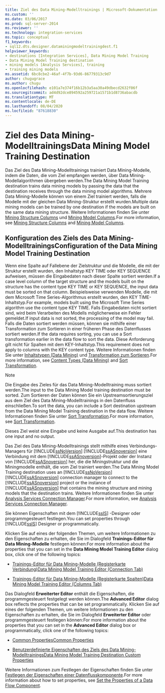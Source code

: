 ```yaml
---
title: Ziel des Data Mining-Modelltrainings | Microsoft-Dokumentation
ms.custom: ''
ms.date: 03/06/2017
ms.prod: sql-server-2014
ms.reviewer: ''
ms.technology: integration-services
ms.topic: conceptual
f1_keywords:
- sql12.dts.designer.dataminingmodeltrainingdest.f1
helpviewer_keywords:
- destinations [Integration Services], Data Mining Model Training
- Data Mining Model Training destination
- mining models [Analysis Services], training
- training mining models
ms.assetid: 6bc8cbe2-46af-4f7b-93d6-86779313c9d7
author: chugugrace
ms.author: chugu
ms.openlocfilehash: e101a7e374f16b12b3a5aa30a49dbecd2632f06f
ms.sourcegitcommit: ad4d92dce894592a259721a1571b1d8736abacdb
ms.translationtype: MT
ms.contentlocale: de-DE
ms.lasthandoff: 08/04/2020
ms.locfileid: "87618830"
---
```

# <a name="data-mining-model-training-destination"></a><span data-ttu-id="a79ae-102">Ziel des Data Mining-Modelltrainings</span><span class="sxs-lookup"><span data-stu-id="a79ae-102">Data Mining Model Training Destination</span></span>
  <span data-ttu-id="a79ae-103">Das Ziel des Data Mining-Modelltrainings trainiert Data Mining-Modelle, indem die Daten, die vom Ziel empfangen werden, über Data Mining-Modellalgorithmen übergeben werden.</span><span class="sxs-lookup"><span data-stu-id="a79ae-103">The Data Mining Model Training destination trains data mining models by passing the data that the destination receives through the data mining model algorithms.</span></span> <span data-ttu-id="a79ae-104">Mehrere Data Mining-Modelle können von einem Ziel trainiert werden, falls die Modelle mit der gleichen Data Mining-Struktur erstellt wurden.</span><span class="sxs-lookup"><span data-stu-id="a79ae-104">Multiple data mining models can be trained by one destination if the models are built on the same data mining structure.</span></span> <span data-ttu-id="a79ae-105">Weitere Informationen finden Sie unter [Mining Structure Columns](https://docs.microsoft.com/analysis-services/data-mining/mining-structure-columns) und [Mining Model Columns](https://docs.microsoft.com/analysis-services/data-mining/mining-model-columns).</span><span class="sxs-lookup"><span data-stu-id="a79ae-105">For more information, see [Mining Structure Columns](https://docs.microsoft.com/analysis-services/data-mining/mining-structure-columns) and [Mining Model Columns](https://docs.microsoft.com/analysis-services/data-mining/mining-model-columns).</span></span>  
  
## <a name="configuration-of-the-data-mining-model-training-destination"></a><span data-ttu-id="a79ae-106">Konfiguration des Ziels des Data Mining-Modelltrainings</span><span class="sxs-lookup"><span data-stu-id="a79ae-106">Configuration of the Data Mining Model Training Destination</span></span>  
 <span data-ttu-id="a79ae-107">Wenn eine Spalte auf Fallebene der Zielstruktur und die Modelle, die mit der Struktur erstellt wurden, den Inhaltstyp KEY TIME oder KEY SEQUENCE aufweisen, müssen die Eingabedaten nach dieser Spalte sortiert werden.</span><span class="sxs-lookup"><span data-stu-id="a79ae-107">If a case level column of the target structure and the models built on the structure has the content type KEY TIME or KEY SEQUENCE, the input data must be sorted on that column.</span></span> <span data-ttu-id="a79ae-108">Beispielsweise verwenden Modelle, die mit dem Microsoft Time Series-Algorithmus erstellt wurden, den KEY TIME-Inhaltstyp.</span><span class="sxs-lookup"><span data-stu-id="a79ae-108">For example, models built using the Microsoft Time Series algorithm use the content type KEY TIME.</span></span> <span data-ttu-id="a79ae-109">Falls Eingabedaten nicht sortiert sind, wird beim Verarbeiten des Modells möglicherweise ein Fehler gemeldet.</span><span class="sxs-lookup"><span data-stu-id="a79ae-109">If input data is not sorted, the processing of the model may fail.</span></span> <span data-ttu-id="a79ae-110">Falls die Daten sortiert werden müssen, können sie mithilfe einer Transformation zum Sortieren in einer früheren Phase des Datenflusses sortiert werden.</span><span class="sxs-lookup"><span data-stu-id="a79ae-110">If the data requires sorting, you can use a Sort transformation earlier in the data flow to sort the data.</span></span> <span data-ttu-id="a79ae-111">Diese Anforderung gilt nicht für Spalten mit dem KEY-Inhaltstyp.</span><span class="sxs-lookup"><span data-stu-id="a79ae-111">This requirement does not apply to columns with the KEY content type.</span></span> <span data-ttu-id="a79ae-112">Weitere Informationen finden Sie unter [Inhaltstypen &#40;Data Mining&#41;](https://docs.microsoft.com/analysis-services/data-mining/content-types-data-mining) und [Transformation zum Sortieren](transformations/sort-transformation.md).</span><span class="sxs-lookup"><span data-stu-id="a79ae-112">For more information, see [Content Types &#40;Data Mining&#41;](https://docs.microsoft.com/analysis-services/data-mining/content-types-data-mining) and [Sort Transformation](transformations/sort-transformation.md).</span></span>  
  
> [!NOTE]  
>  <span data-ttu-id="a79ae-113">Die Eingabe des Zieles für das Data Mining-Modelltraining muss sortiert werden.</span><span class="sxs-lookup"><span data-stu-id="a79ae-113">The input to the Data Mining Model training destination must be sorted.</span></span> <span data-ttu-id="a79ae-114">Zum Sortieren der Daten können Sie ein Upstreamsortierungsziel aus dem Ziel des Data Mining-Modelltrainings in den Datenfluss einschließen.</span><span class="sxs-lookup"><span data-stu-id="a79ae-114">To sort the data, you can include a Sort destination upstream from the Data Mining Model Training destination in the data flow.</span></span> <span data-ttu-id="a79ae-115">Weitere Informationen finden Sie unter [Sort Transformation](transformations/sort-transformation.md).</span><span class="sxs-lookup"><span data-stu-id="a79ae-115">For more information, see [Sort Transformation](transformations/sort-transformation.md).</span></span>  
  
 <span data-ttu-id="a79ae-116">Dieses Ziel weist eine Eingabe und keine Ausgabe auf.</span><span class="sxs-lookup"><span data-stu-id="a79ae-116">This destination has one input and no output.</span></span>  
  
 <span data-ttu-id="a79ae-117">Das Ziel des Data Mining-Modelltrainings stellt mithilfe eines Verbindungs-Managers für [!INCLUDE[ssNoVersion](../../includes/ssnoversion-md.md)] [!INCLUDE[ssASnoversion](../../includes/ssasnoversion-md.md)] eine Verbindung mit dem [!INCLUDE[ssASnoversion](../../includes/ssasnoversion-md.md)]-Projekt oder der Instanz von [!INCLUDE[ssASnoversion](../../includes/ssasnoversion-md.md)] her, die die Miningstruktur und die Miningmodelle enthält, die vom Ziel trainiert werden.</span><span class="sxs-lookup"><span data-stu-id="a79ae-117">The Data Mining Model Training destination uses an [!INCLUDE[ssNoVersion](../../includes/ssnoversion-md.md)] [!INCLUDE[ssASnoversion](../../includes/ssasnoversion-md.md)] connection manager to connect to the [!INCLUDE[ssASnoversion](../../includes/ssasnoversion-md.md)] project or the instance of [!INCLUDE[ssASnoversion](../../includes/ssasnoversion-md.md)] that contains the mining structure and mining models that the destination trains.</span></span> <span data-ttu-id="a79ae-118">Weitere Informationen finden Sie unter [Analysis Services Connection Manager](../connection-manager/analysis-services-connection-manager.md).</span><span class="sxs-lookup"><span data-stu-id="a79ae-118">For more information, see [Analysis Services Connection Manager](../connection-manager/analysis-services-connection-manager.md).</span></span>  
  
 <span data-ttu-id="a79ae-119">Sie können Eigenschaften mit dem [!INCLUDE[ssIS](../../includes/ssis-md.md)] -Designer oder programmgesteuert festlegen.</span><span class="sxs-lookup"><span data-stu-id="a79ae-119">You can set properties through [!INCLUDE[ssIS](../../includes/ssis-md.md)] Designer or programmatically.</span></span>  
  
 <span data-ttu-id="a79ae-120">Klicken Sie auf eines der folgenden Themen, um weitere Informationen zu den Eigenschaften zu erhalten, die Sie im Dialogfeld **Trainings-Editor für Data Mining-Modelle** festlegen können:</span><span class="sxs-lookup"><span data-stu-id="a79ae-120">For more information about the properties that you can set in the **Data Mining Model Training Editor** dialog box, click one of the following topics:</span></span>  
  
-   [<span data-ttu-id="a79ae-121">Trainings-Editor für Data Mining-Modelle &#40;Registerkarte Verbindung&#41;</span><span class="sxs-lookup"><span data-stu-id="a79ae-121">Data Mining Model Training Editor &#40;Connection Tab&#41;</span></span>](../data-mining-model-training-editor-connection-tab.md)  
  
-   [<span data-ttu-id="a79ae-122">Trainings-Editor für Data Mining-Modelle &#40;Registerkarte Spalten&#41;</span><span class="sxs-lookup"><span data-stu-id="a79ae-122">Data Mining Model Training Editor &#40;Columns Tab&#41;</span></span>](../data-mining-model-training-editor-columns-tab.md)  
  
 <span data-ttu-id="a79ae-123">Das Dialogfeld **Erweiterter Editor** enthält die Eigenschaften, die programmgesteuert festgelegt werden können.</span><span class="sxs-lookup"><span data-stu-id="a79ae-123">The **Advanced Editor** dialog box reflects the properties that can be set programmatically.</span></span> <span data-ttu-id="a79ae-124">Klicken Sie auf eines der folgenden Themen, um weitere Informationen zu den Eigenschaften zu erhalten, die Sie im Dialogfeld **Erweiterter Editor** oder programmgesteuert festlegen können:</span><span class="sxs-lookup"><span data-stu-id="a79ae-124">For more information about the properties that you can set in the **Advanced Editor** dialog box or programmatically, click one of the following topics:</span></span>  
  
-   [<span data-ttu-id="a79ae-125">Common Properties</span><span class="sxs-lookup"><span data-stu-id="a79ae-125">Common Properties</span></span>](../common-properties.md)  
  
-   [<span data-ttu-id="a79ae-126">Benutzerdefinierte Eigenschaften des Ziels des Data Mining-Modelltrainings</span><span class="sxs-lookup"><span data-stu-id="a79ae-126">Data Mining Model Training Destination Custom Properties</span></span>](data-mining-model-training-destination-custom-properties.md)  
  
 <span data-ttu-id="a79ae-127">Weitere Informationen zum Festlegen der Eigenschaften finden Sie unter [Festlegen der Eigenschaften einer Datenflusskomponente](set-the-properties-of-a-data-flow-component.md).</span><span class="sxs-lookup"><span data-stu-id="a79ae-127">For more information about how to set properties, see [Set the Properties of a Data Flow Component](set-the-properties-of-a-data-flow-component.md).</span></span>  
  
  
